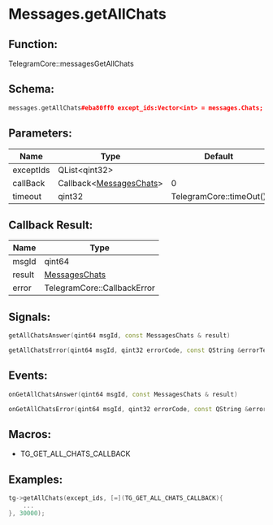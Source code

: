 # Messages.getAllChats

## Function:

TelegramCore::messagesGetAllChats

## Schema:

```c++
messages.getAllChats#eba80ff0 except_ids:Vector<int> = messages.Chats;
```
## Parameters:

|Name|Type|Default|
|----|----|-------|
|exceptIds|QList&lt;qint32&gt;||
|callBack|Callback&lt;[MessagesChats](../../types/messageschats.md)&gt;|0|
|timeout|qint32|TelegramCore::timeOut()|

## Callback Result:

|Name|Type|
|----|----|
|msgId|qint64|
|result|[MessagesChats](../../types/messageschats.md)|
|error|TelegramCore::CallbackError|

## Signals:

```c++
getAllChatsAnswer(qint64 msgId, const MessagesChats & result)
```
```c++
getAllChatsError(qint64 msgId, qint32 errorCode, const QString &errorText)
```

## Events:

```c++
onGetAllChatsAnswer(qint64 msgId, const MessagesChats & result)
```
```c++
onGetAllChatsError(qint64 msgId, qint32 errorCode, const QString &errorText)
```

## Macros:

* TG_GET_ALL_CHATS_CALLBACK

## Examples:

```c++
tg->getAllChats(except_ids, [=](TG_GET_ALL_CHATS_CALLBACK){
    ...
}, 30000);
```
